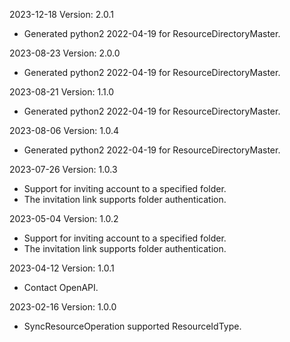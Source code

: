 2023-12-18 Version: 2.0.1
- Generated python2 2022-04-19 for ResourceDirectoryMaster.

2023-08-23 Version: 2.0.0
- Generated python2 2022-04-19 for ResourceDirectoryMaster.

2023-08-21 Version: 1.1.0
- Generated python2 2022-04-19 for ResourceDirectoryMaster.

2023-08-06 Version: 1.0.4
- Generated python2 2022-04-19 for ResourceDirectoryMaster.

2023-07-26 Version: 1.0.3
- Support for inviting account to a specified folder.
- The invitation link supports folder authentication.

2023-05-04 Version: 1.0.2
- Support for inviting account to a specified folder.
- The invitation link supports folder authentication.

2023-04-12 Version: 1.0.1
- Contact OpenAPI.

2023-02-16 Version: 1.0.0
- SyncResourceOperation supported ResourceIdType.

